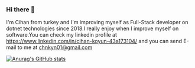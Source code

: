 ### Hi there 👋

I'm Cihan from turkey and I'm improving myself as Full-Stack developer on dotnet technologies since 2018.I really enjoy when I improve myself on software.You can check my linkedin profile at https://www.linkedin.com/in/cihan-koyun-43a173104/ and you can send E-mail to me at chnkyn01@gmail.com


[![Anurag's GitHub stats](https://github-readme-stats.vercel.app/api?username=cihankyn)](https://github.com/anuraghazra/github-readme-stats)
